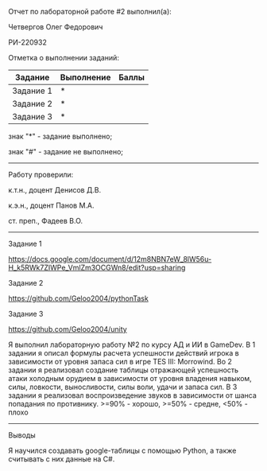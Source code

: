 Отчет по лабораторной работе #2 выполнил(а):

Четвергов Олег Федорович

РИ-220932 

Отметка о выполнении заданий:

Задание	  |Выполнение |	Баллы
--------- | --------- | -----
Задание 1	|     *	    |
Задание 2	|     *	    |
Задание 3 |     *	    |

знак "*" - задание выполнено; 

знак "#" - задание не выполнено;

---

Работу проверили:

к.т.н., доцент Денисов Д.В.

к.э.н., доцент Панов М.А.

ст. преп., Фадеев В.О.

---

Задание 1

https://docs.google.com/document/d/12m8NBN7eW_8lW56u-H_k5RWk7ZIWPe_VmlZm3OCGWn8/edit?usp=sharing

Задание 2

https://github.com/Geloo2004/pythonTask

Задание 3

https://github.com/Geloo2004/unity

Я выполнил лабораторную работу №2 по курсу АД и ИИ в GameDev.
В 1 задании я описал формулы расчета успешности действий игрока в зависимости от уровня запаса сил в игре TES III: Morrowind.
Во 2 задании я реализовал создание таблицы отражающей успешность атаки холодным орудием в зависимости от уровня владения навыком, силы, ловкости, выносливости, силы воли, удачи и запаса сил.
В 3 задании я реализовал воспроизведение звуков в зависимости от шанса попадания по противнику. >=90% - хорошо, >=50% - средне, <50% - плохо

---

Выводы

Я научился создавать google-таблицы с помощью Python, а также считывать с них данные на C#.
